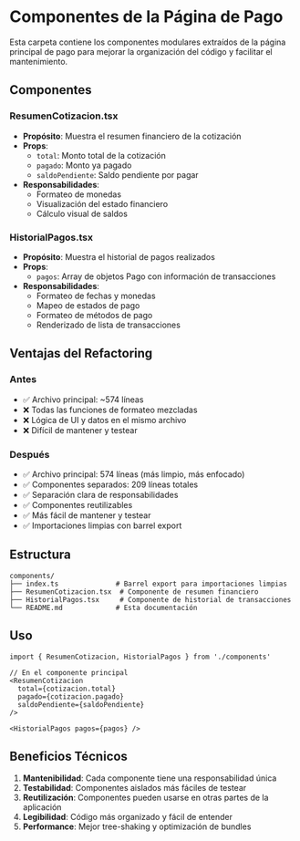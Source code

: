 # Componentes de la Página de Pago

Esta carpeta contiene los componentes modulares extraídos de la página principal de pago para mejorar la organización del código y facilitar el mantenimiento.

## Componentes

### ResumenCotizacion.tsx

- **Propósito**: Muestra el resumen financiero de la cotización
- **Props**:
  - `total`: Monto total de la cotización
  - `pagado`: Monto ya pagado
  - `saldoPendiente`: Saldo pendiente por pagar
- **Responsabilidades**:
  - Formateo de monedas
  - Visualización del estado financiero
  - Cálculo visual de saldos

### HistorialPagos.tsx

- **Propósito**: Muestra el historial de pagos realizados
- **Props**:
  - `pagos`: Array de objetos Pago con información de transacciones
- **Responsabilidades**:
  - Formateo de fechas y monedas
  - Mapeo de estados de pago
  - Formateo de métodos de pago
  - Renderizado de lista de transacciones

## Ventajas del Refactoring

### Antes

- ✅ Archivo principal: ~574 líneas
- ❌ Todas las funciones de formateo mezcladas
- ❌ Lógica de UI y datos en el mismo archivo
- ❌ Difícil de mantener y testear

### Después

- ✅ Archivo principal: 574 líneas (más limpio, más enfocado)
- ✅ Componentes separados: 209 líneas totales
- ✅ Separación clara de responsabilidades
- ✅ Componentes reutilizables
- ✅ Más fácil de mantener y testear
- ✅ Importaciones limpias con barrel export

## Estructura

```
components/
├── index.ts              # Barrel export para importaciones limpias
├── ResumenCotizacion.tsx  # Componente de resumen financiero
├── HistorialPagos.tsx     # Componente de historial de transacciones
└── README.md             # Esta documentación
```

## Uso

```tsx
import { ResumenCotizacion, HistorialPagos } from './components'

// En el componente principal
<ResumenCotizacion
  total={cotizacion.total}
  pagado={cotizacion.pagado}
  saldoPendiente={saldoPendiente}
/>

<HistorialPagos pagos={pagos} />
```

## Beneficios Técnicos

1. **Mantenibilidad**: Cada componente tiene una responsabilidad única
2. **Testabilidad**: Componentes aislados más fáciles de testear
3. **Reutilización**: Componentes pueden usarse en otras partes de la aplicación
4. **Legibilidad**: Código más organizado y fácil de entender
5. **Performance**: Mejor tree-shaking y optimización de bundles
